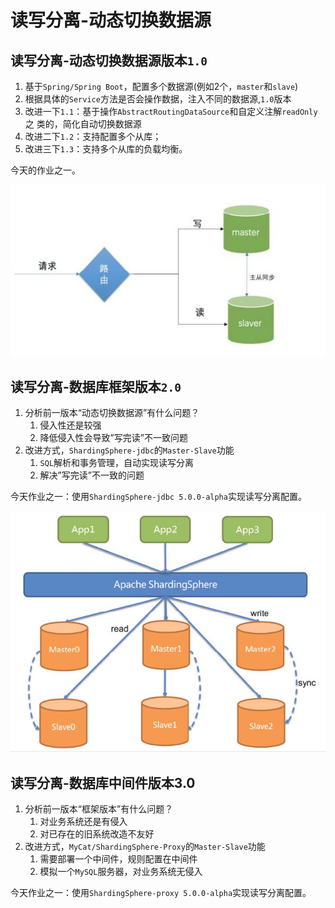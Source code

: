 # 读写分离-动态切换数据源

## 读写分离-动态切换数据源版本`1.0`

1. 基于`Spring/Spring Boot`，配置多个数据源(例如2个，`master`和`slave`)
2. 根据具体的`Service`方法是否会操作数据，注入不同的数据源,`1.0`版本
3. 改进一下`1.1`：基于操作`AbstractRoutingDataSource`和自定义注解`readOnly`之
类的，简化自动切换数据源
4. 改进二下`1.2`：支持配置多个从库；
5. 改进三下`1.3`：支持多个从库的负载均衡。

今天的作业之一。

![读写分离1.0](image/rw_1.0.jpg)

## 读写分离-数据库框架版本`2.0`

1. 分析前一版本“动态切换数据源”有什么问题？
    1. 侵入性还是较强
    2. 降低侵入性会导致”写完读”不一致问题
2. 改进方式，`ShardingSphere-jdbc`的`Master-Slave`功能
    1. `SQL`解析和事务管理，自动实现读写分离
    2. 解决”写完读”不一致的问题

今天作业之一：使用`ShardingSphere-jdbc 5.0.0-alpha`实现读写分离配置。

![读写分离2.0](image/rw_2.0.jpg)

## 读写分离-数据库中间件版本3.0
1. 分析前一版本“框架版本”有什么问题？
    1. 对业务系统还是有侵入
    2. 对已存在的旧系统改造不友好
2. 改进方式，`MyCat/ShardingSphere-Proxy`的`Master-Slave`功能
    1. 需要部署一个中间件，规则配置在中间件
    2. 模拟一个`MySQL`服务器，对业务系统无侵入

今天作业之一：使用`ShardingSphere-proxy 5.0.0-alpha`实现读写分离配置。


